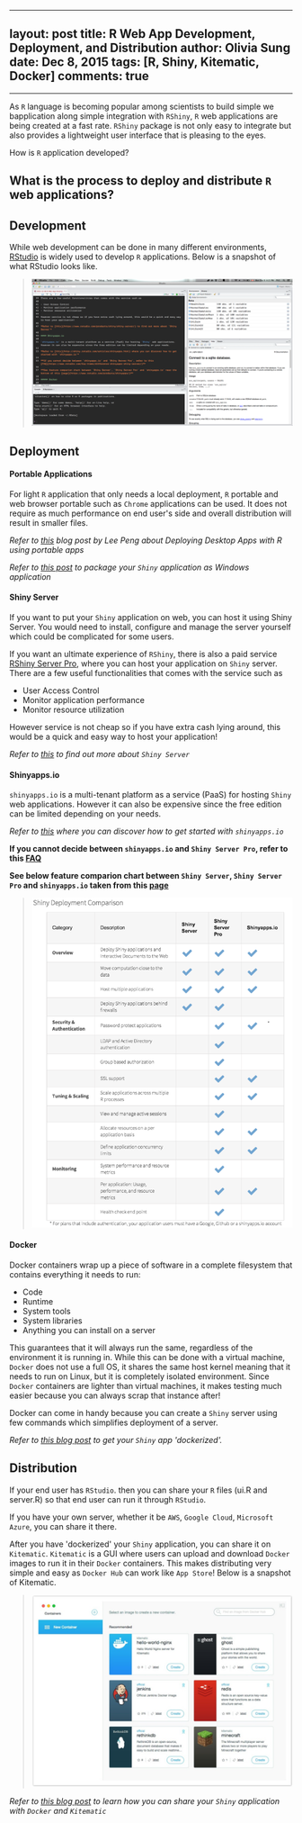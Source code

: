 
---
layout: post
title: R Web App Development, Deployment, and Distribution
author: Olivia Sung
date: Dec 8, 2015
tags: [R, Shiny, Kitematic, Docker]
comments: true
---

---
As `R` language is becoming popular among scientists to build simple we bapplication along simple integration with `RShiny`, `R` web applications are being created at a fast rate. `RShiny` package is not only easy to integrate but also provides a lightweight user interface that is pleasing to the eyes.

How is `R` application developed?

What is the process to deploy and distribute `R` web applications?
---

Development
--

While web development can be done in many different environments, [RStudio](https://www.rstudio.com/) is widely used to develop `R` applications. Below is a snapshot of what RStudio looks like.

> ![Snapshot of RStudio](2015-12-08rstudio.png)

Deployment 
--

#### Portable Applications

For light `R` application that only needs a local deployment, `R` portable and web browser portable such as `Chrome` applications can be used. It does not require as much performance on end user's side and overall distribution will result in smaller files.

*Refer to [this](http://www.r-bloggers.com/deploying-desktop-apps-with-r/) blog post by Lee Peng about Deploying Desktop Apps with R using portable apps*

*Refer to [this post](http://blog.analytixware.com/2014/03/packaging-your-shiny-app-as-windows.html) to package your `Shiny` application as Windows application*

#### Shiny Server

If you want to put your `Shiny` application on web, you can host it using Shiny Server. You would need to install, configure and manage the server yourself which could be complicated for some users.

If you want an ultimate experience of `RShiny`, there is also a paid service [RShiny Server Pro](https://www.rstudio.com/products/shiny-server-pro/), where you can host your application on `Shiny` server. 
There are a few useful functionalities that comes with the service such as 

- User Access Control
- Monitor application performance 
- Monitor resource utilization 

However service is not cheap so if you have extra cash lying around, this would be a quick and easy way to host your application!

*Refer to [this](https://www.rstudio.com/products/shiny/shiny-server/) to find out more about `Shiny Server`*

#### Shinyapps.io

`shinyapps.io` is a multi-tenant platform as a service (PaaS) for hosting `Shiny` web applications. However it can also be expensive since the free edition can be limited depending on your needs.

*Refer to [this](http://shiny.rstudio.com/articles/shinyapps.html) where you can discover how to get started with `shinyapps.io`*

**If you cannot decide between `shinyapps.io` and `Shiny Server Pro`, refer to this [FAQ](https://www.rstudio.com/faq-items/difference-shinyapps-shiny-server/)**

**See below feature comparion chart between `Shiny Server`, `Shiny Server Pro` and `shinyapps.io` taken from this [page](https://www.rstudio.com/products/shinyapps/)**

> ![Comparison Chart](2015-12-08compare.png)


#### Docker

Docker containers wrap up a piece of software in a complete filesystem that contains everything it needs to run:

- Code
- Runtime
- System tools
- System libraries
- Anything you can install on a server

This guarantees that it will always run the same, regardless of the environment it is running in.
While this can be done with a virtual machine, `Docker` does not use a full OS, it shares the same host kernel meaning that it needs to run on Linux, but it is completely isolated environment. Since `Docker` containers are lighter than virtual machines, it makes testing much easier because you can always scrap that instance after!

Docker can come in handy because you can create a `Shiny` server using few commands which simplifies deployment of a server.

*Refer to [this blog post](http://www.rmining.net/2015/04/30/dockerizing-a-shiny-app/) to get your `Shiny` app 'dockerized'.*


Distribution
--

If your end user has `RStudio`. then you can share your `R` files (ui.R and server.R) so that end user can run it through `RStudio`.

If you have your own server, whether it be `AWS`, `Google Cloud`, `Microsoft Azure`, you can share it there.

After you have 'dockerized' your `Shiny` application, you can share it on `Kitematic`.
`Kitematic` is a GUI where users can upload and download `Docker` images to run it in their `Docker` containers.
This makes distributing very simple and easy as `Docker Hub` can work like `App Store`!
Below is a snapshot of Kitematic.

> ![Snapshot of Kitematic](2015-12-08kitematic.jpg)

*Refer to [this blog post](http://www.r-bloggers.com/share-your-shiny-apps-with-docker-and-kitematic/) to learn how you can share your `Shiny` application with `Docker` and `Kitematic`*
